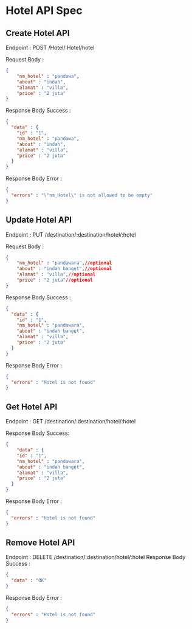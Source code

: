 # Hotel API Spec

## Create Hotel API

Endpoint :  POST /Hotel/:Hotel/hotel

Request Body :

```json
{
    "nm_hotel" : "pandawa",
    "about" : "indah",
    "alamat" : "villa",
    "price" : "2 juta"
}
```

Response Body Success :

```json
{
  "data" : {
    "id" : "1",
    "nm_hotel" : "pandawa",
    "about" : "indah",
    "alamat" : "villa",
    "price" : "2 juta"
  }
}
```

Response Body Error : 

```json
{
  "errors" : "\"nm_Hotel\" is not allowed to be empty"
}
```

## Update Hotel API

Endpoint : PUT /destination/:destination/hotel/:hotel

Request Body :

```json
{
    "nm_hotel" : "pandawara",//optional
    "about" : "indah banget",//optional
    "alamat" : "villa",//optional
    "price" : "2 juta"//optional
}
```

Response Body Success : 

```json
{
  "data" : {
    "id" : "1",
    "nm_hotel" : "pandawara",
    "about" : "indah banget",
    "alamat" : "villa",
    "price" : "2 juta"
  }
}
```

Response Body Error : 

```json
{
  "errors" : "Hotel is not found"
}
```

## Get Hotel API

Endpoint : GET /destination/:destination/hotel/:hotel

Response Body Success:

```json
{
    "data" : {
    "id" : "1",
    "nm_hotel" : "pandawara",
    "about" : "indah banget",
    "alamat" : "villa",
    "price" : "2 juta"
  }
}
```

Response Body Error : 

```json
{
  "errors" : "Hotel is not found"
}
```

## Remove Hotel API

Endpoint : DELETE /destination/:destination/hotel/:hotel
Response Body Success :

```json
{
  "data" : "OK"
}
```

Response Body Error :

```json
{
  "errors" : "Hotel is not found"
}